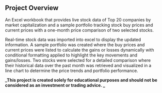 ## Project Overview

An Excel workbook that provides live stock data of Top 20 companies by market capitalization and a sample portfolio tracking stock buy prices and current prices with a one-month price comparison of two selected stocks. 

Real-time stock data was imported into excel to display the updated information. A sample portfolio was created where the buy prices and current prices were listed to calculate the gains or losses dynamically with conditional formatting applied to highlight the key movements and gains/losses. Two stocks were selected for a detailed comparison where their historical data over the past month was retrieved and visualized in a line chart to determine the price trends and portfolio performance. 

**_This project is created solely for educational purposes and should not be considered as an investment or trading advice. _**

